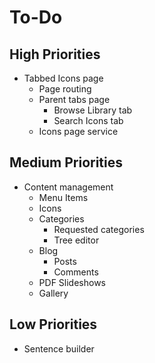 # To-Do

## High Priorities

- Tabbed Icons page
  - Page routing
  - Parent tabs page
    - Browse Library tab
    - Search Icons tab
  - Icons page service

## Medium Priorities

- Content management
  - Menu Items
  - Icons
  - Categories
    - Requested categories
    - Tree editor
  - Blog
    - Posts
    - Comments
  - PDF Slideshows
  - Gallery

## Low Priorities

- Sentence builder
